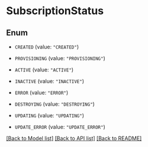 # SubscriptionStatus

## Enum


* `CREATED` (value: `"CREATED"`)

* `PROVISIONING` (value: `"PROVISIONING"`)

* `ACTIVE` (value: `"ACTIVE"`)

* `INACTIVE` (value: `"INACTIVE"`)

* `ERROR` (value: `"ERROR"`)

* `DESTROYING` (value: `"DESTROYING"`)

* `UPDATING` (value: `"UPDATING"`)

* `UPDATE_ERROR` (value: `"UPDATE_ERROR"`)


[[Back to Model list]](../README.md#documentation-for-models) [[Back to API list]](../README.md#documentation-for-api-endpoints) [[Back to README]](../README.md)


